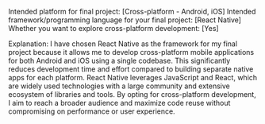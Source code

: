 Intended platform for final project: [Cross-platform - Android, iOS]
Intended framework/programming language for your final project: [React Native]
Whether you want to explore cross-platform development: [Yes]

Explanation:
I have chosen React Native as the framework for my final project because it allows me to develop cross-platform mobile applications for both Android and iOS using a single codebase. This significantly reduces development time and effort compared to building separate native apps for each platform. React Native leverages JavaScript and React, which are widely used technologies with a large community and extensive ecosystem of libraries and tools. By opting for cross-platform development, I aim to reach a broader audience and maximize code reuse without compromising on performance or user experience.
